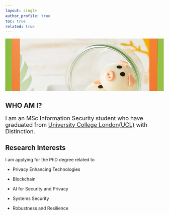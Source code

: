```yaml
---
layout: single
author_profile: true
toc: true
related: true
---
```


<img class="img-responsive" src="/assets/images/pig.jpg" alt=""><br>
    
## WHO AM I?

<p style="font-size:18px">
    I am an MSc Information Security student who have graduated from  <a href="https://www.ucl.ac.uk/">University College London(UCL)</a> with Distinction.
</p>

## Research Interests

I am applying for the PhD degree related to

- Privacy Enhancing Technologies

- Blockchain

- AI for Security and Privacy

- Systems Security

- Robustness and Resilience
